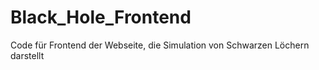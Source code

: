 # Black_Hole_Frontend
Code für Frontend der Webseite, die Simulation von Schwarzen Löchern darstellt
